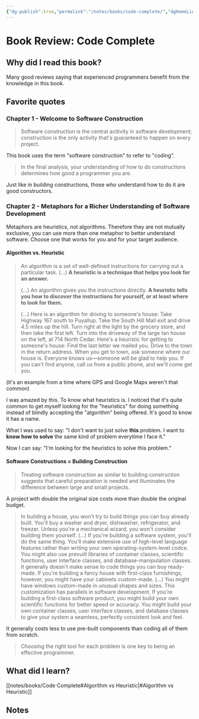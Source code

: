 ```yaml
---
{"dg-publish":true,"permalink":"/notes/books/code-complete/","dgHomeLink":true,"dgPassFrontmatter":false}
---
```


# Book Review: Code Complete

## Why did I read this book?

Many good reviews saying that experienced programmers benefit from the knowledge in this book.


## Favorite quotes

### Chapter 1 - Welcome to **Software Construction**

> Software construction is the central acitivity in software development; construction is the only activity that's guaranteed to happen on every project.

This book uses the term "software construction" to refer to "coding".

> In the final analysis, your understanding of how to do constructions determines how good a programmer you are.

Just like in building constructions, those who understand how to do it are good constructors.


### Chapter 2 - Metaphors for a Richer Understanding of Software Development

Metaphors are heuristics, not algorithms. Therefore they are not mutually exclusive, you can use more than one metaphor to better understand software. Choose one that works for you and for your target audience.

#### Algorithm vs. Heuristic

 > An algorithm is a set of well-defined instructions for carrying out a particular task. (...) **A heuristic is a technique that helps you look for an answer.**
 > 
 > (...) An algorithm gives you the instructions directly. **A heuristic tells you how to discover the instructions for yourself, or at least where to look for them.**
 > 
> (...) Here is an algorithm for driving to someone's house: Take Highway 167 south to Puyallup. Take the South Hill Mall exit and drive 4.5 miles up the hill. Turn right at the light by the grocery store, and then take the first left. Turn into the driveway of the large tan house on the left, at 714 North Cedar.
> Here's a heuristic for getting to someone's house: Find the last letter we mailed you. Drive to the town in the return address. When you get to town, ask someone where our house is. Everyone knows us—someone will be glad to help you. If you can't find anyone, call us from a public phone, and we'll come get you.

(it's an example from a time where GPS and Google Maps weren't that common)

I was amazed by this. To know what heuristics is. I noticed that it's quite common to get myself looking for the "heuristics" for doing something instead of blindly accepting the "algorithm" being offered. It's good to know it has a name.

What I was used to say: "I don't want to just solve **this** problem. I want to **know how to solve** the same kind of problem everytime I face it."

Now I can say: "I'm looking for the heuristics to solve this problem."


#### Software Constructions = Building Construction

> Treating software construction as similar to building construction suggests that careful preparation is needed and illuminates the difference between large and small projects.

A project with double the original size costs more than double the original budget.

> In building a house, you won't try to build things you can buy already built. You'll buy a washer and dryer, dishwasher, refrigerator, and freezer. Unless you're a mechanical wizard, you won't consider building them yourself. (...) If you're building a software system, you'll do the same thing. You'll make extensive use of high-level language features rather than writing your own operating-system-level codce. You might also use prevuilt libraries of container classes, scientific functions, user interface classes, and database-manipulation classes. It generally doesn't make sense to code things you can buy ready-made.
> If you're building a fancy house with first-class furnishings, however, you might have your cabinets custom-made. (...) You might have windows custom-made in unusual shapes and sizes. This customization has parallels in software development. If you're building a first-class software product, you might build your own scientific functions for better speed or accuracy. You might build your own container classes, user interface classes, and database classes to give your system a seamless, perfectly consistent look and feel.

It generally costs less to use pre-built components than coding all of them from scratch.

> Choosing the right tool for each problem is one key to being an effective programmer.




## What did I learn?

[[notes/books/Code Complete#Algorithm vs Heuristic|#Algorithm vs Heuristic]]




## Notes
